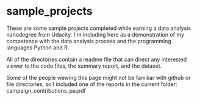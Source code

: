 # sample_projects
These are some sample projects completed while earning a data analysis nanodegree from Udacity. I'm including here as a demonstration of my competence with the data analysis process and the programming languages Python and R.

All of the directories contain a readme file that can direct any interested viewer to the code files, the summary report, and the dataset.

Some of the people viewing this page might not be familiar with github or file directories, so I included one of the reports in the current folder: campaign_contributions_pa.pdf
